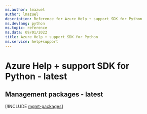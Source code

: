 ```yaml
---
ms.author: lmazuel
author: lmazuel
description: Reference for Azure Help + support SDK for Python
ms.devlang: python
ms.topic: reference
ms.data: 09/01/2022
title: Azure Help + support SDK for Python
ms.service: help+support
---
```

# Azure Help + support SDK for Python - latest

## Management packages - latest
[!INCLUDE [mgmt-packages](help-+-support-mgmt-index.md)]